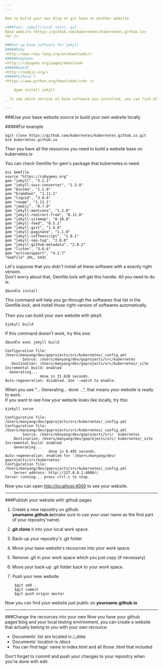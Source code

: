 ```yaml
---
---

How to build your own blog on git base on another website

>###Tool: jekyll(local test), git
Base website <https://github.com/kubernetes/kubernetes.github.io>
<br />

###Set up base software for jekyll
#####Ruby
<http://www.ruby-lang.org/en/downloads/>
#####RubyGems
<http://rubygems.org/pages/download>
#####NodeJS
<http://nodejs.org/>
#####Python2.7
<https://www.python.org/downloads/><br />

	$gem install jekyll
	
__To see which version of base software you installed, you can find all those software packages in /usr/local/lib/ruby/gems/__

---
```


###Use your base website source to build your own website locally

#####For example

	$git clone https://github.com/kubernetes/kubernetes.github.io.git
	$cd kubernetes.github.io

Then you have all the resources you need to build a website base on kubernetes.io

You can check Gemfile for gem's package that kubernetes.io need.

	$vi Gemfile
	source "https://rubygems.org"
	gem "jekyll", "3.2.1"
	gem "jekyll-sass-converter", "1.3.0"
	gem "minima", "1.1.0"
	gem "kramdown", "1.11.1"
	gem "liquid", "3.0.6"
	gem "rouge", "1.11.1"
	gem "jemoji", "0.7.0"
	gem "jekyll-mentions", "1.2.0"
	gem "jekyll-redirect-from", "0.11.0"
	gem "jekyll-sitemap", "0.10.0"
	gem "jekyll-feed", "0.5.1"
	gem "jekyll-gist", "1.4.0"
	gem "jekyll-paginate", "1.1.0"
	gem "jekyll-coffeescript", "1.0.1"
	gem "jekyll-seo-tag", "2.0.0"
	gem "jekyll-github-metadata", "2.0.2"
	gem "listen", "3.0.6"
	gem "activesupport", "4.2.7"
	"Gemfile" 20L, 541C
	
Let's suppose that you didn't install all these software with a exactly right version.<br />
Don't worry about that, Gemfile.lock will get this handle. All you need to do is:

	$bundle install

This command will help you go through the softwares that  list in the Gemfile.lock, and install those right-version of softwares automatically.<br />
<br />
Then you can build your own website with jekyll:

	$jekyll build
	
If this command doesn't work, try this one:
	
	$bundle exec jekyll build 
	
	Configuration file: /Users/manyang/dev/goprojects/src/kubernetes/_config.yml
            Source: /Users/manyang/dev/goprojects/src/kubernetes
       Destination: /Users/manyang/dev/goprojects/src/kubernetes/_site
 	Incremental build: enabled
      Generating...
                    done in 31.628 seconds.
 	Auto-regeneration: disabled. Use --watch to enable.
 	

When you see "... Generating... done ...", that means your website is ready to work.<br />
If you want to see how your website looks like locally, try this:

	$jekyll serve
	
	Configuration file: /Users/manyang/dev/goprojects/src/kubernetes/_config.yml
	Configuration file: /Users/manyang/dev/goprojects/src/kubernetes/_config.yml
            Source: /Users/manyang/dev/goprojects/src/	kubernetes
       	Destination: /Users/manyang/dev/goprojects/src/	kubernetes/_site
 	Incremental build: enabled
      	Generating...
                    	done in 0.491 seconds.
 	Auto-regeneration: enabled for '/Users/manyang/dev/	goprojects/src/kubernetes'
	Configuration file: /Users/manyang/dev/goprojects/src/kubernetes/_config.yml
    	Server address: http://127.0.0.1:4000//
  	Server running... press ctrl-c to stop.	

Now you can open <http://localhost:4000> to see your website.
<br />

---
###Publish your website with github pages
1. Create a new repositry on github:<br />**yourname.github.io**(make sure to use your user name as the first part of your repositry'name)
2. **git clone** it into your local work space.
3. Back-up your repositry's .git folder
4. Move your base website's recources into your work space.
5. Remove .git in your work space which you just copy (if necessary)
6. Move your back-up .git folder back to your work space.
7. Push your new website

		$git add .
		$git commit
		$git push origin master
		
Now you can find your website just public on **yourname.github.io**

---

###Change the recources into your own
Now you have your github pages'blog and your local testing environment, you can create a website that actually belong to you with your own recource.<br />

- Documents' list are located in */_data*
- Documents' location is */docs*
- You can find tags' name in index.html and all those .html that included

Don't forget to commit and push your changes to your repositry when you're done with edit.


